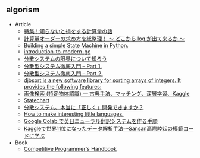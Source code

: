 ## algorism

+ Article
    + [特集！知らないと損をする計算量の話](https://qiita.com/drken/items/18b3b3db5735241465ef)
    + [計算量オーダーの求め方を総整理！ 〜 どこから log が出て来るか 〜](https://qiita.com/drken/items/872ebc3a2b5caaa4a0d0)
    + [Building a simple State Machine in Python.](https://dev.to/karn/building-a-simple-state-machine-in-python)
    + [introduction-to-modern-gc](https://speakerdeck.com/yokotaso/introduction-to-modern-gc)
    + [分散システムの限界について知ろう](https://www.slideshare.net/ShingoOmura/ss-103946354)
    + [分散型システム徹底入門 – Part 1.](https://postd.cc/a-thorough-introduction-to-distributed-systems/)
    + [分散型システム徹底入門 – Part 2.](https://postd.cc/a-thorough-introduction-to-distributed-systems-2/)
    + [djbsort is a new software library for sorting arrays of integers. It provides the following features:](https://sorting.cr.yp.to/)
    + [画像検索 (特定物体認識) — 古典手法、マッチング、深層学習、Kaggle](https://speakerdeck.com/smly/hua-xiang-jian-suo-te-ding-wu-ti-ren-shi-gu-dian-shou-fa-matutingu-shen-ceng-xue-xi-kaggle)
    + [Statechart](https://scrapbox.io/masui/Statechart)
    + [分散システム、本当に「正しく」開発できますか？](https://speakerdeck.com/ytaka23/july-tech-festa-2018)
    + [How to make interesting little languages.](http://breuleux.net/blog/language-howto.html)
    + [Google Colab で英日ニューラル翻訳システムを作る手順](https://drive.google.com/file/d/1HCBeC-HwTFk5bctic_T5dSDvXdnBoa2G/view)
    + [Kaggleで世界11位になったデータ解析手法〜Sansan高際睦起の模範コードに学ぶ](https://employment.en-japan.com/engineerhub/entry/2018/08/24/110000)
+ Book
    + [Competitive Programmer's Handbook](https://cses.fi/book/)
